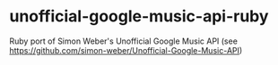 unofficial-google-music-api-ruby
================================

Ruby port of Simon Weber's Unofficial Google Music API (see https://github.com/simon-weber/Unofficial-Google-Music-API)